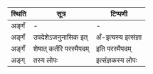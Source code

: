 | स्थिति | सूत्र | टिप्पणी |
| ----- | ------- | ------ |
| अङ्गँ | - | - |
| अङ्गँ | उपदेशेऽजनुनासिक इत् | अँ-इत्यस्य इत्संज्ञा |
| अङ्गँ | शेषात् कर्तरि परस्मैपदम् | इति परस्मैपदम् |
| अङ्ग् | तस्य लोपः | इत्संज्ञकस्य लोपः |

